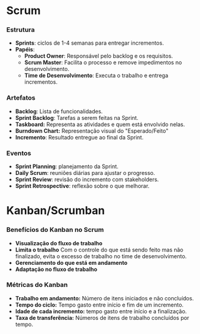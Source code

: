 # **Scrum** 

### Estrutura
- **Sprints**: ciclos de 1-4 semanas para entregar incrementos.
- **Papéis**:
  - **Product Owner**: Responsável pelo backlog e os requisitos.
  - **Scrum Master**: Facilita o processo e remove impedimentos no desenvolvimento.
  - **Time de Desenvolvimento**: Executa o trabalho e entrega incrementos.

### Artefatos
- **Backlog**: Lista de funcionalidades.
- **Sprint Backlog**: Tarefas a serem feitas na Sprint.
- **Taskboard:** Representa as atividades e quem está envolvido nelas.
- **Burndown Chart:** Representação visual do "Esperado/Feito"
- **Incremento**: Resultado entregue ao final da Sprint.

### Eventos
- **Sprint Planning**: planejamento da Sprint.
- **Daily Scrum**: reuniões diárias para ajustar o progresso.
- **Sprint Review**: revisão do incremento com stakeholders.
- **Sprint Retrospective**: reflexão sobre o que melhorar.


# **Kanban/Scrumban**

### Benefícios do Kanban no Scrum
- **Visualização do fluxo de trabalho** 
- **Limita o trabalho** Com o controle do que está sendo feito mas não finalizado, evita o excesso de trabalho no time de desenvolvimento.
- **Gerenciamento do que está em andamento**
- **Adaptação no fluxo de trabalho**

### Métricas do Kanban
- **Trabalho em andamento:** Número de itens iniciados e não concluídos.
- **Tempo do ciclo:** Tempo gasto entre início e fim de um incremento.
- **Idade de cada incremento:** tempo gasto entre início e a finalização.
- **Taxa de transferência:** Números de itens de trabalho concluídos por tempo.